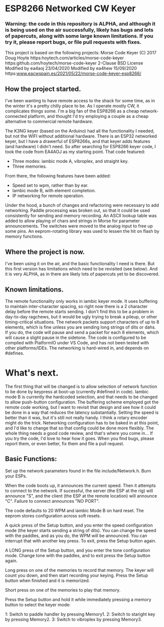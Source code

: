 # ESP8266 Networked CW Keyer

### Warning: the code in this repository is ALPHA, and although it is being used on the air successfully, likely has bugs and lots of papercuts, along with some large known limitations. If you try it, please report bugs, or file pull requests with fixes. 

 This project is based on the following projects:
 Morse Code Keyer (C) 2017 Doug Hoyte
 https:hoytech.com/articles/morse-code-keyer
 https:github.com/hoytech/morse-code-keyer
 2-Clause BSD License
 Modified by ea4aoj 23/04/2020
 Modified by ea4hew 15/09/2020
 https:www.eacwspain.es/2021/05/22/morse-code-keyer-esp8266/

## How the project started.

I've been wanting to have remote access to the shack for some time, as in the winter it's a pretty chilly place to be. As I operate mostly CW, it complicates things some. I'm a big fan of the ESP8266 as a cheap network-connected platform, and thought I'd try employing a couple as a cheap alternative to commercial remote hardware.

The K3NG keyer (based on the Arduino) had all the functionality I needed, but not the WIFI without additional hardware. There is an ESP32 networked keyer, but I have a drawerful of ESP8266s, and that keyer adds features (and hardware) I didn't need. So after searching for ESP8266 keyer code, I took the code from EA4AOJ as my starting point. That code featured:

- Three modes: iambic mode A, vibroplex, and straight key.
- Three memories.

From there, the following features have been added:

- Speed set to wpm, rather than by ear.
- Iambic mode B, with element completion.
- IP networking for remote operation.

Under the hood, a bunch of changes and refactoring were necessary to add networking. Paddle processing was broken out, so that it could be used consistently for sending and memory recording. An ASCII lookup table was added to allow playing of chars and strings in Morse for parameter announcements. The switches were moved to the analog input to free up some pins.
An eeprom-rotating library was used to lessen the hit on flash by memory functions.

## Where the project is now.

I've been using it on the air, and the basic functionality I need is there. But this first version has limitations which need to be revisited (see below). And it is very ALPHA, as in there are likely lots of papercuts yet to be discovered.

## Known limitations.

The remote functionality only works in iambic keyer mode.
It uses buffering to maintain inter-character spacing, so right now there is a 2 character delay before the remote starts sending. I don't find this to be a problem in day-to-day ragchews, but it would be ugly trying to break a pileup, or other timing-critical situations.
The network packets support characters of up to 8 elements, which is fine unless you are sending long strings of dits or dahs. If you do, the code will pause and send a packet for each 8 elements, which will cause a slight pause in the sidetone.
The code is configured to be compiled with PlatformIO under VS Code, and has not been tested with other platforms/IDEs. The networking is hard-wired in, and depends on #defines.

# What's next.

The first thing that will be changed is to allow selection of network function to be done by keypress at boot-up (currently #defined in code).
Iambic mode B is currently the hardcoded selection, and that needs to be changed to allow push-button configuration.
The buffering scheme employed got the remote code working, but I want to revisit that design and see how it could be done in a way that reduces the latency substantially.
Setting the speed is better than it was, but it's still not really handy. I think a rotary encoder might do the trick.
Networking configuration has to be baked in at this point, and I'd like to change that so that config could be done more flexibly.
The whole thing needs a good code review, and that's where you come in...
If you try the code, I'd love to hear how it goes. When you find bugs, please report them, or even better, fix them and file a pull request. 

## Basic Functions:

Set up the network parameters found in the file include/Network.h.
Burn your ESPs.

When the code boots up, it announces the current speed. Then it attempts to connect to the
network. If sucessful, the server (the ESP at the rig) will announce "S", and the client (the ESP at the remote location) will announce "C". Failure to connect announces "NO PORT".

The code defaults to 20 WPM and iambic Mode B on hard reset. The eeprom stores configuration across soft resets.

A quick press of the Setup button, and you enter the speed configuration mode (the keyer starts sending a string of dits). You can change the speed with the paddles, and as you do, the WPM will be announced. You can interrupt that with another key press. To exit, press the Setup button again.

A LONG press of the Setup button, and you enter the tone configuration mode. Change tone with the paddles, and to exit press the Setup button again.

Long press on one of the memories to record that memory. The keyer will count you down, and then start recording your keying. Press the Setup button when finished and it is memorized.

Short press on one of the memories to play that memory.

Press the Setup button and hold it while immediately pressing a memory button to select the keyer mode:

 1: Switch to paddle handler by pressing Memory1.
 2: Switch to staright key by pressing Memory2.
 3: Switch to vibroplex by pressing Memory3.
